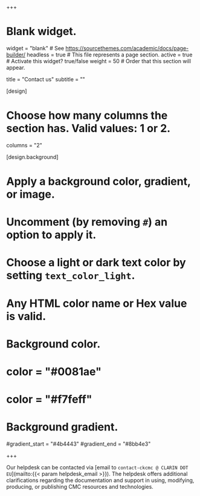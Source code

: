 +++
# Blank widget.
widget = "blank"  # See https://sourcethemes.com/academic/docs/page-builder/
headless = true  # This file represents a page section.
active = true  # Activate this widget? true/false
weight = 50  # Order that this section will appear.

title = "Contact us"
subtitle = ""

[design]
  # Choose how many columns the section has. Valid values: 1 or 2.
  columns = "2"

[design.background]
  # Apply a background color, gradient, or image.
  #   Uncomment (by removing `#`) an option to apply it.
  #   Choose a light or dark text color by setting `text_color_light`.
  #   Any HTML color name or Hex value is valid.

  # Background color.
  # color = "#0081ae"
  # color = "#f7feff"
  
  # Background gradient.
  #gradient_start = "#4b4443"
  #gradient_end = "#8bb4e3"
  
+++

Our helpdesk can be contacted via [email to `contact-ckcmc @ CLARIN DOT
EU`](mailto:{{< param helpdesk_email >}}). The helpdesk offers additional
clarifications regarding the documentation and support in using, modifying,
producing, or publishing CMC resources and technologies.
